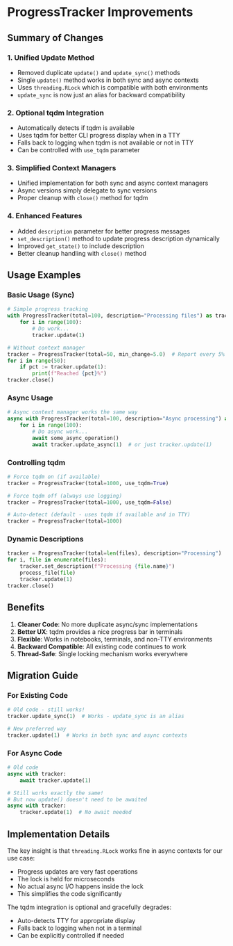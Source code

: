 # ProgressTracker Improvements

## Summary of Changes

### 1. **Unified Update Method**
- Removed duplicate `update()` and `update_sync()` methods
- Single `update()` method works in both sync and async contexts
- Uses `threading.RLock` which is compatible with both environments
- `update_sync` is now just an alias for backward compatibility

### 2. **Optional tqdm Integration**
- Automatically detects if tqdm is available
- Uses tqdm for better CLI progress display when in a TTY
- Falls back to logging when tqdm is not available or not in TTY
- Can be controlled with `use_tqdm` parameter

### 3. **Simplified Context Managers**
- Unified implementation for both sync and async context managers
- Async versions simply delegate to sync versions
- Proper cleanup with `close()` method for tqdm

### 4. **Enhanced Features**
- Added `description` parameter for better progress messages
- `set_description()` method to update progress description dynamically
- Improved `get_state()` to include description
- Better cleanup handling with `close()` method

## Usage Examples

### Basic Usage (Sync)
```python
# Simple progress tracking
with ProgressTracker(total=100, description="Processing files") as tracker:
    for i in range(100):
        # Do work...
        tracker.update(1)

# Without context manager
tracker = ProgressTracker(total=50, min_change=5.0)  # Report every 5%
for i in range(50):
    if pct := tracker.update(1):
        print(f"Reached {pct}%")
tracker.close()
```

### Async Usage
```python
# Async context manager works the same way
async with ProgressTracker(total=100, description="Async processing") as tracker:
    for i in range(100):
        # Do async work...
        await some_async_operation()
        await tracker.update_async(1)  # or just tracker.update(1)
```

### Controlling tqdm
```python
# Force tqdm on (if available)
tracker = ProgressTracker(total=1000, use_tqdm=True)

# Force tqdm off (always use logging)
tracker = ProgressTracker(total=1000, use_tqdm=False)

# Auto-detect (default - uses tqdm if available and in TTY)
tracker = ProgressTracker(total=1000)
```

### Dynamic Descriptions
```python
tracker = ProgressTracker(total=len(files), description="Processing")
for i, file in enumerate(files):
    tracker.set_description(f"Processing {file.name}")
    process_file(file)
    tracker.update(1)
tracker.close()
```

## Benefits

1. **Cleaner Code**: No more duplicate async/sync implementations
2. **Better UX**: tqdm provides a nice progress bar in terminals
3. **Flexible**: Works in notebooks, terminals, and non-TTY environments
4. **Backward Compatible**: All existing code continues to work
5. **Thread-Safe**: Single locking mechanism works everywhere

## Migration Guide

### For Existing Code
```python
# Old code - still works!
tracker.update_sync(1)  # Works - update_sync is an alias

# New preferred way
tracker.update(1)  # Works in both sync and async contexts
```

### For Async Code
```python
# Old code
async with tracker:
    await tracker.update(1)

# Still works exactly the same!
# But now update() doesn't need to be awaited
async with tracker:
    tracker.update(1)  # No await needed
```

## Implementation Details

The key insight is that `threading.RLock` works fine in async contexts for our use case:
- Progress updates are very fast operations
- The lock is held for microseconds
- No actual async I/O happens inside the lock
- This simplifies the code significantly

The tqdm integration is optional and gracefully degrades:
- Auto-detects TTY for appropriate display
- Falls back to logging when not in a terminal
- Can be explicitly controlled if needed
